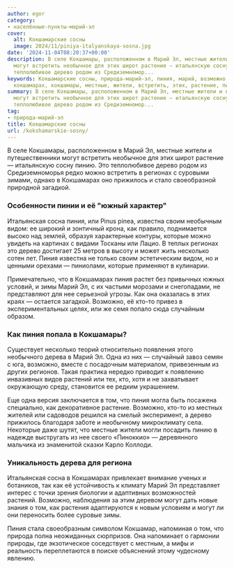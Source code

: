 ```yaml
---
author: egor
category:
- населённые-пункты-марий-эл
cover:
  alt: Кокшамарские сосны
  image: 2024/11/piniya-italyanskaya-sosna.jpg
date: '2024-11-04T08:20:37+00:00'
description: В селе Кокшамары, расположенном в Марий Эл, местные жители и путешественники
  могут встретить необычное для этих широт растение — итальянскую сосну пинию. Это
  теплолюбивое дерево родом из Средиземномор...
keywords: Кокшамарские сосны, природа-марий-эл, пиния, марий, возможно, могут, дерево,
  кокшамарах, кокшамары, местные, жители, встретить, этих, растение, пинию, это, регионах
summary: В селе Кокшамары, расположенном в Марий Эл, местные жители и путешественники
  могут встретить необычное для этих широт растение — итальянскую сосну пинию. Это
  теплолюбивое дерево родом из Средиземномор...
tag:
- природа-марий-эл
title: Кокшамарские сосны
url: /kokshamarskie-sosny/
---
```


В селе Кокшамары, расположенном в Марий Эл, местные жители и путешественники могут встретить необычное для этих широт растение — итальянскую сосну пинию. Это теплолюбивое дерево родом из Средиземноморья редко можно встретить в регионах с суровыми зимами, однако в Кокшамарах оно прижилось и стало своеобразной природной загадкой.

### Особенности пинии и её "южный характер"

Итальянская сосна пиния, или Pinus pinea, известна своим необычным видом: ее широкий и зонтичный крона, как правило, поднимается высоко над землей, образуя характерные контуры, которые можно увидеть на картинах с видами Тосканы или Лацио. В теплых регионах это дерево достигает 25 метров в высоту и может жить несколько сотен лет. Пиния известна не только своим эстетическим видом, но и ценными орехами — пиниолами, которые применяют в кулинарии.

Примечательно, что в Кокшамарах пиния растет без привычных южных условий, и зимы Марий Эл, с их частыми морозами и снегопадами, не представляют для нее серьезной угрозы. Как она оказалась в этих краях — остается загадкой. Возможно, её кто-то привез в экспериментальных целях, или же семя попало сюда случайным образом.

### Как пиния попала в Кокшамары?

Существует несколько теорий относительно появления этого необычного дерева в Марий Эл. Одна из них — случайный завоз семян с юга, возможно, вместе с посадочным материалом, привезенным из других регионов. Такая практика нередко приводит к появлению инвазивных видов растений или тех, кто, хотя и не захватывает окружающую среду, становится ее редким украшением.

Еще одна версия заключается в том, что пиния могла быть посажена специально, как декоративное растение. Возможно, кто-то из местных жителей или садоводов решился на смелый эксперимент, а дерево прижилось благодаря заботе и необычному микроклимату села. Некоторые даже шутят, что местные жители могли посадить пинию в надежде выстругать из нее своего «Пиноккио» — деревянного мальчика из знаменитой сказки Карло Коллоди.

### Уникальность дерева для региона

Итальянская сосна в Кокшамарах привлекает внимание ученых и ботаников, так как её устойчивость к климату Марий Эл представляет интерес с точки зрения биологии и адаптивных возможностей растений. Возможно, наблюдения за этим деревом могут дать новые знания о том, как растения адаптируются к новым условиям и могут ли они переносить более суровые зимы.

Пиния стала своеобразным символом Кокшамар, напоминая о том, что природа полна неожиданных сюрпризов. Она напоминает о гармонии природы, где экзотическое соседствует с местным, а мифы и реальность переплетаются в поиске объяснений этому чудесному явлению.